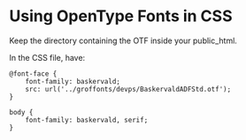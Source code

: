 # Using OpenType Fonts in CSS #

Keep the directory containing the OTF inside your public_html.

In the CSS file, have:

```
@font-face {
    font-family: baskervald;
    src: url('../groffonts/devps/BaskervaldADFStd.otf');
}

body {
    font-family: baskervald, serif;
}
```
